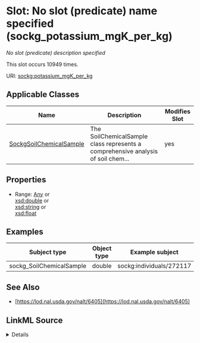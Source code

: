

# Slot: No slot (predicate) name specified (sockg_potassium_mgK_per_kg)


_No slot (predicate) description specified_






This slot occurs 10949 times.


URI: [sockg:potassium_mgK_per_kg](https://idir.uta.edu/sockg-ontology/docs/potassium_mgK_per_kg)



<!-- no inheritance hierarchy -->





## Applicable Classes

| Name | Description | Modifies Slot |
| --- | --- | --- |
| [SockgSoilChemicalSample](../classes/SockgSoilChemicalSample.md) | The SoilChemicalSample class represents a comprehensive analysis of soil chem... |  yes  |







## Properties

* Range: [Any](../classes/Any.md)&nbsp;or&nbsp;<br />[xsd:double](http://www.w3.org/2001/XMLSchema#double)&nbsp;or&nbsp;<br />[xsd:string](http://www.w3.org/2001/XMLSchema#string)&nbsp;or&nbsp;<br />[xsd:float](http://www.w3.org/2001/XMLSchema#float)






## Examples

| Subject type | Object type | Example subject | Example object | Occurrences |
| --- | --- | --- | --- | --- |
| sockg_SoilChemicalSample | double | sockg:individuals/272117 | 159.0 | 10949 |


## See Also

* [https://lod.nal.usda.gov/nalt/6405](https://lod.nal.usda.gov/nalt/6405)



## LinkML Source

<details>

```yaml
name: sockg_potassium_mgK_per_kg
annotations:
  count:
    tag: count
    value: 10949
description: No slot (predicate) description specified
title: No slot (predicate) name specified
examples:
- object:
    example_object: '159.0'
    example_object_type: double
    example_predicate: sockg:potassium_mgK_per_kg
    example_subject: sockg:individuals/272117
    example_subject_type: sockg_SoilChemicalSample
from_schema: soc-kg
see_also:
- https://lod.nal.usda.gov/nalt/6405
rank: 1000
domain: sockg_SoilChemicalSample
slot_uri: sockg:potassium_mgK_per_kg
alias: sockg_potassium_mgK_per_kg
domain_of:
- sockg_SoilChemicalSample
range: Any
any_of:
- range: double
- range: string
- range: float

```
</details>
